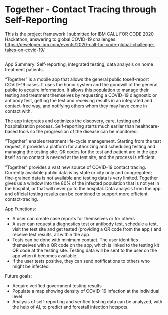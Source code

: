 # Together - Contact Tracing through Self-Reporting

This is the project framework I submitted for IBM CALL FOR CODE 2020 Hackathon, answering to global COVID-19 challenges. 
https://developer.ibm.com/events/2020-call-for-code-global-challenge-takes-on-covid-19/


------------------

App Summary: 
Self-reporting, integrated testing, data analysis on home treatment patients. 

“Together” is a mobile app that allows the general public toself-report COVID-19 cases. It uses the honor system and the goodwill of the general public to acquire information. It allows this population to manage their testing and treatment themselves by requesting a COVID-19 diagnostic or antibody test, getting the test and receiving results in an integrated and contact-free way, and notifying others whom they may have come in contact with.

The app integrates and optimizes the discovery, care, testing and hospitalization process. Self-reporting starts much earlier than healthcare-based tools so the progression of the disease can be monitored.

"Together" enables treatment life-cycle management. Starting from the test request, it provides a platform for authorizing and scheduling testing and managing the testing site. QR codes for the test and patient are in the app itself so no contact is needed at the test site, and the process is efficient.

"Together" provides a vast new source of COVID-19 contact tracing. Currently available public data is by state or city only and congregated; fine-grained data is not available and testing data is very limited. Together gives us a window into the 80% of the infected population that is not yet in the hospital, or that will never go to the hospital. Data analysis from the app and official testing results can be combined to support more efficient contact-tracing.

App Functions:
- A user can create case reports for themselves or for others
- A user can request a diagnostics test or antibody test, schedule a test, visit the test site and get tested (providing a QR code from the app,) and receive test results, all within the app
- Tests can be done with minimum contact. The user identifies themselves with a QR code on the app, which is linked to the testing kit QR code at the testing site. Testing data will be sent to the user on the app when it becomes available.
- If the user tests positive, they can send notifications to others who might be infected.

Future goals:
- Acquire verified government testing results
- Populate a map showing density of COVID-19 infection at the individual level
- Analysis of self-reporting and verified testing data can be analyzed, with the help of AI, to predict and forestall infection hotspots.

